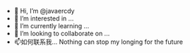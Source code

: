 - 👋 Hi, I’m @javaercdy
- 👀 I’m interested in ...
- 🌱 I’m currently learning ...
- 💞️ I’m looking to collaborate on ...
- 📫如何联系我...
Nothing can stop my longing for the future
<!---
javaercdy/javaercdy is a ✨ special ✨ repository because its `README.md` (this file) appears on your GitHub profile.
You can click the Preview link to take a look at your changes.
--->
